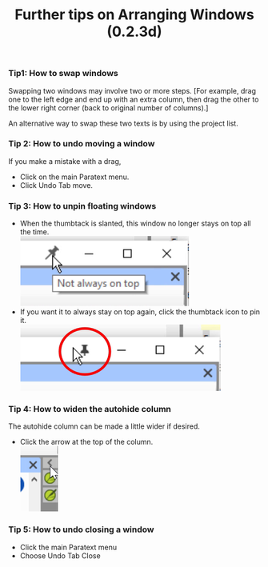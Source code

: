 ﻿---
title: Further tips on Arranging Windows (0.2.3d)
---
### Tip1: How to swap windows

Swapping two windows may involve two or more steps. [For example, drag one to the left edge and end up with an extra column, then drag the other to the lower right corner (back to original number of columns).]

An alternative way to swap these two texts is by using the project list.

### Tip 2: How to undo moving a window

If you make a mistake with a drag,

-  Click on the main Paratext menu.
-  Click Undo Tab move.

### Tip 3: How to unpin floating windows

-  When the thumbtack is slanted, this window no longer stays on top all the time.  
![](../../media/ff408e25f40b3b325dfb5d73715ec6b8.png)  
-  If you want it to always stay on top again, click the thumbtack icon to pin it.  
![](../../media/b76baf8f7dcfb34938b56a499292c34a.png)

### Tip 4: How to widen the autohide column

The autohide column can be made a little wider if desired.

-  Click the arrow at the top of the column.  
    ![](../../media/7ef852e1b6c397a244b87dc77b4d6b38.png)

### Tip 5: How to undo closing a window

-  Click the main Paratext menu
-  Choose Undo Tab Close
